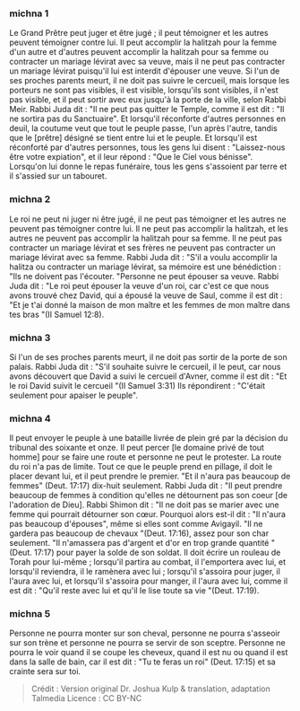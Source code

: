 
### michna 1
Le Grand Prêtre peut juger et être jugé ; il peut témoigner et les autres peuvent témoigner contre lui. Il peut accomplir la halitzah pour la femme d'un autre et d'autres peuvent accomplir la halitzah pour sa femme ou contracter un mariage lévirat avec sa veuve, mais il ne peut pas contracter un mariage lévirat puisqu'il lui est interdit d'épouser une veuve. Si l'un de ses proches parents meurt, il ne doit pas suivre le cercueil, mais lorsque les porteurs ne sont pas visibles, il est visible, lorsqu'ils sont visibles, il n'est pas visible, et il peut sortir avec eux jusqu'à la porte de la ville, selon Rabbi Meir. Rabbi Juda dit : "Il ne peut pas quitter le Temple, comme il est dit : "Il ne sortira pas du Sanctuaire". Et lorsqu'il réconforte d'autres personnes en deuil, la coutume veut que tout le peuple passe, l'un après l'autre, tandis que le [prêtre] désigné se tient entre lui et le peuple. Et lorsqu'il est réconforté par d'autres personnes, tous les gens lui disent : "Laissez-nous être votre expiation", et il leur répond : "Que le Ciel vous bénisse". Lorsqu'on lui donne le repas funéraire, tous les gens s'assoient par terre et il s'assied sur un tabouret.

### michna 2
Le roi ne peut ni juger ni être jugé, il ne peut pas témoigner et les autres ne peuvent pas témoigner contre lui. Il ne peut pas accomplir la halitzah, et les autres ne peuvent pas accomplir la halitzah pour sa femme. Il ne peut pas contracter un mariage lévirat et ses frères ne peuvent pas contracter un mariage lévirat avec sa femme. Rabbi Juda dit :  "S'il a voulu accomplir la halitza ou contracter un mariage lévirat, sa mémoire est une bénédiction : "Ils ne doivent pas l'écouter. "Personne ne peut épouser sa veuve. Rabbi Juda dit :  "Le roi peut épouser la veuve d'un roi, car c'est ce que nous avons trouvé chez David, qui a épousé la veuve de Saul, comme il est dit : "Et je t'ai donné la maison de mon maître et les femmes de mon maître dans tes bras "(II Samuel 12:8).

### michna 3
Si l'un de ses proches parents meurt, il ne doit pas sortir de la porte de son palais. Rabbi Juda dit :  "S'il souhaite suivre le cercueil, il le peut, car nous avons découvert que David a suivi le cercueil d'Avner, comme il est dit : "Et le roi David suivit le cercueil "(II Samuel 3:31) Ils répondirent : "C'était seulement pour apaiser le peuple".

### michna 4
Il peut envoyer le peuple à une bataille livrée de plein gré par la décision du tribunal des soixante et onze. Il peut percer [le domaine privé de tout homme] pour se faire une route et personne ne peut le protester. La route du roi n'a pas de limite. Tout ce que le peuple prend en pillage, il doit le placer devant lui, et il peut prendre le premier. "Et il n'aura pas beaucoup de femmes" (Deut. 17:17) dix-huit seulement. Rabbi Juda dit : "Il peut prendre beaucoup de femmes à condition qu'elles ne détournent pas son coeur [de l'adoration de Dieu]. Rabbi Shimon dit :  "Il ne doit pas se marier avec une femme qui pourrait détourner son cœur.  Pourquoi alors est-il dit : "Il n'aura pas beaucoup d'épouses", même si elles sont comme Avigayil. "Il ne gardera pas beaucoup de chevaux "(Deut. 17:16), assez pour son char seulement. "Il n'amassera pas d'argent et d'or en trop grande quantité "(Deut. 17:17) pour payer la solde de son soldat. Il doit écrire un rouleau de Torah pour lui-même ; lorsqu'il partira au combat, il l'emportera avec lui, et lorsqu'il reviendra, il le ramènera avec lui ; lorsqu'il s'assoira pour juger, il l'aura avec lui, et lorsqu'il s'assoira pour manger, il l'aura avec lui, comme il est dit : "Qu'il reste avec lui et qu'il le lise toute sa vie "(Deut. 17:19).

### michna 5
Personne ne pourra monter sur son cheval, personne ne pourra s'asseoir sur son trène et personne ne pourra se servir de son sceptre. Personne ne pourra le voir quand il se coupe les cheveux, quand il est nu ou quand il est dans la salle de bain, car il est dit : "Tu te feras un roi" (Deut. 17:15) et sa crainte sera sur toi.

>Crédit : Version original Dr. Joshua Kulp & translation, adaptation Talmedia
>Licence : CC BY-NC